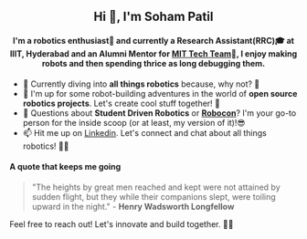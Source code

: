 <!--
**soham2560/soham2560** is a ✨ _special_ ✨ repository because its `README.md` (this file) appears on your GitHub profile.-->
<h2 align="center">Hi 👋, I'm Soham Patil</h2>
<h4 align="center">I'm a robotics enthusiast🤖 and currently a Research Assistant(RRC)🎓 at IIIT, Hyderabad and an Alumni Mentor for <a href="https://robocon.in" target="_blank">MIT Tech Team</a>🚀, I enjoy making robots and then spending thrice as long debugging them.</h4>

- 🌱 Currently diving into **all things robotics** because, why not? 🤖
- 👯 I'm up for some robot-building adventures in the world of **open source robotics projects**. Let's create cool stuff together! 🚀
- 💬 Questions about **Student Driven Robotics** or **[Robocon](https://en.wikipedia.org/wiki/ABU_Robocon)**? I'm your go-to person for the inside scoop (or at least, my version of it)!😎
- 📫 Hit me up on [Linkedin](https://www.linkedin.com/in/sohampatil2560/). Let's connect and chat about all things robotics! 🤖✨


#### A quote that keeps me going
> "The heights by great men reached and kept were not attained by sudden flight, but they while their companions slept, were toiling upward in the night." - **Henry Wadsworth Longfellow**



Feel free to reach out! Let's innovate and build together. 🤖✨
